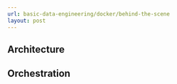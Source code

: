 ```yaml
---
url: basic-data-engineering/docker/behind-the-scene
layout: post
---
```


## Architecture

## Orchestration
